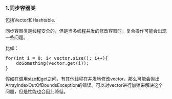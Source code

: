 <h3>1.同步容器类</h3>
包括Vector和Hashtable.

同步容器类是线程安全的，但是当多线程并发的修改容器时，复合操作可能会出现一些问题。

比如：
<pre class="prettyprint">for(int i = 0; i&lt; vector.size(); i++){
    doSomething(vector.get(i));
}</pre>
假如在调用size和get之间，有其他线程在并发地修改vector，那么可能会抛出ArrayIndexOutOfBoundsException的错误。可以对vector进行加锁来解决这个问题，但是性能也会因此降低。